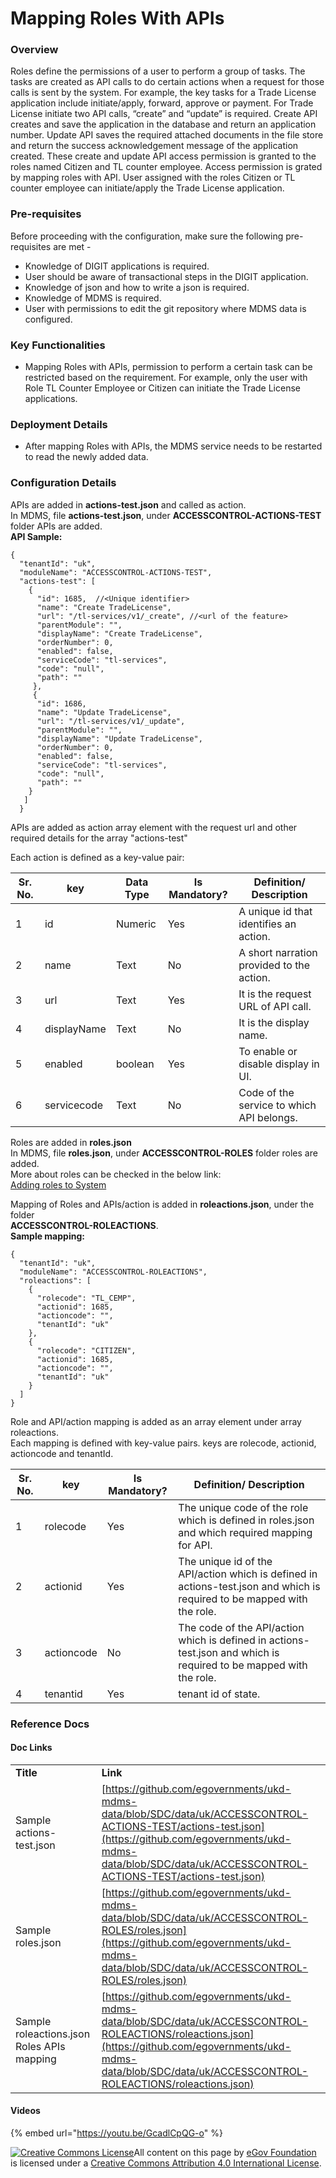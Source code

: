# Mapping Roles With APIs

### Overview <a href="#overview" id="overview"></a>

Roles define the permissions of a user to perform a group of tasks. The tasks are created as API calls to do certain actions when a request for those calls is sent by the system. For example, the key tasks for a Trade License application include initiate/apply, forward, approve or payment. For Trade License initiate two API calls, “create” and “update” is required. Create API creates and save the application in the database and return an application number. Update API saves the required attached documents in the file store and return the success acknowledgement message of the application created. These create and update API access permission is granted to the roles named Citizen and TL counter employee. Access permission is grated by mapping roles with API. User assigned with the roles Citizen or TL counter employee can initiate/apply the Trade License application.

### Pre-requisites <a href="#pre-requisites" id="pre-requisites"></a>

Before proceeding with the configuration, make sure the following pre-requisites are met -

* Knowledge of DIGIT applications is required.
* User should be aware of transactional steps in the DIGIT application.
* Knowledge of json and how to write a json is required.
* Knowledge of MDMS is required.
* User with permissions to edit the git repository where MDMS data is configured.

### Key Functionalities <a href="#key-functionalities" id="key-functionalities"></a>

* Mapping Roles with APIs, permission to perform a certain task can be restricted based on the requirement. For example, only the user with Role TL Counter Employee or Citizen can initiate the Trade License applications.

### Deployment Details <a href="#deployment-details" id="deployment-details"></a>

* After mapping Roles with APIs, the MDMS service needs to be restarted to read the newly added data.

### Configuration Details <a href="#configuration-details" id="configuration-details"></a>

APIs are added in **actions-test.json** and called as action.\
In MDMS, file **actions-test.json**, under **ACCESSCONTROL-ACTIONS-TEST** folder APIs are added.\
**API Sample:**

```
{
  "tenantId": "uk",
  "moduleName": "ACCESSCONTROL-ACTIONS-TEST",
  "actions-test": [
    {
      "id": 1685,  //<Unique identifier>
      "name": "Create TradeLicense",
      "url": "/tl-services/v1/_create", //<url of the feature>
      "parentModule": "",
      "displayName": "Create TradeLicense",
      "orderNumber": 0,
      "enabled": false,
      "serviceCode": "tl-services",
      "code": "null",
      "path": ""
     },
     {
      "id": 1686,
      "name": "Update TradeLicense",
      "url": "/tl-services/v1/_update",
      "parentModule": "",
      "displayName": "Update TradeLicense",
      "orderNumber": 0,
      "enabled": false,
      "serviceCode": "tl-services",
      "code": "null",
      "path": ""
    }
   ]
  }   
```

APIs are added as action array element with the request url and other required details for the array "actions-test"

Each action is defined as a key-value pair:

| Sr. No. | key         | Data Type | Is Mandatory? | Definition/ Description                   |
| ------- | ----------- | --------- | ------------- | ----------------------------------------- |
| 1       | id          | Numeric   | Yes           | A unique id that identifies an action.    |
| 2       | name        | Text      | No            | A short narration provided to the action. |
| 3       | url         | Text      | Yes           | It is the request URL of API call.        |
| 4       | displayName | Text      | No            | It is the display name.                   |
| 5       | enabled     | boolean   | Yes           | To enable or disable display in UI.       |
| 6       | servicecode | Text      | No            | Code of the service to which API belongs. |

Roles are added in **roles.json**\
In MDMS, file **roles.json**, under **ACCESSCONTROL-ROLES** folder roles are added.\
More about roles can be checked in the below link:\
[Adding roles to System](https://digit-discuss.atlassian.net/wiki/spaces/DD/pages/717946899/Adding+roles+to+System)

Mapping of Roles and APIs/action is added in **roleactions.json**, under the folder\
**ACCESSCONTROL-ROLEACTIONS**.\
**Sample mapping:**

```
{
  "tenantId": "uk",
  "moduleName": "ACCESSCONTROL-ROLEACTIONS",
  "roleactions": [
    {
      "rolecode": "TL_CEMP",
      "actionid": 1685,
      "actioncode": "",
      "tenantId": "uk"
    },
    {
      "rolecode": "CITIZEN",
      "actionid": 1685,
      "actioncode": "",
      "tenantId": "uk"
    }
  ]
}
```

Role and API/action mapping is added as an array element under array roleactions.\
Each mapping is defined with key-value pairs. keys are rolecode, actionid, actioncode and tenantId.

| Sr. No. | key        | Is Mandatory? | Definition/ Description                                                                                                 |
| ------- | ---------- | ------------- | ----------------------------------------------------------------------------------------------------------------------- |
| 1       | rolecode   | Yes           | The unique code of the role which is defined in roles.json and which required mapping for API.                          |
| 2       | actionid   | Yes           | The unique id of the API/action which is defined in actions-test.json and which is required to be mapped with the role. |
| 3       | actioncode | No            | The code of the API/action which is defined in actions-test.json and which is required to be mapped with the role.      |
| 4       | tenantid   | Yes           | tenant id of state.                                                                                                     |

### Reference Docs <a href="#reference-docs" id="reference-docs"></a>

#### Doc Links <a href="#doc-links" id="doc-links"></a>

|                                            |                                                                                                                                                                                                                            |
| ------------------------------------------ | -------------------------------------------------------------------------------------------------------------------------------------------------------------------------------------------------------------------------- |
| **Title**                                  | **Link**                                                                                                                                                                                                                   |
| Sample actions-test.json                   | [https://github.com/egovernments/ukd-mdms-data/blob/SDC/data/uk/ACCESSCONTROL-ACTIONS-TEST/actions-test.json](https://github.com/egovernments/ukd-mdms-data/blob/SDC/data/uk/ACCESSCONTROL-ACTIONS-TEST/actions-test.json) |
| Sample roles.json                          | [https://github.com/egovernments/ukd-mdms-data/blob/SDC/data/uk/ACCESSCONTROL-ROLES/roles.json](https://github.com/egovernments/ukd-mdms-data/blob/SDC/data/uk/ACCESSCONTROL-ROLES/roles.json)                             |
| Sample roleactions.json Roles APIs mapping | [https://github.com/egovernments/ukd-mdms-data/blob/SDC/data/uk/ACCESSCONTROL-ROLEACTIONS/roleactions.json](https://github.com/egovernments/ukd-mdms-data/blob/SDC/data/uk/ACCESSCONTROL-ROLEACTIONS/roleactions.json)     |

#### Videos

{% embed url="https://youtu.be/GcadlCpQG-o" %}

[![Creative Commons License](https://i.creativecommons.org/l/by/4.0/80x15.png)​](http://creativecommons.org/licenses/by/4.0/)All content on this page by [eGov Foundation](https://egov.org.in) is licensed under a [Creative Commons Attribution 4.0 International License](http://creativecommons.org/licenses/by/4.0/).
